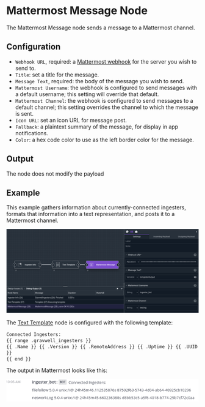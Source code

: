 # Mattermost Message Node

The Mattermost Message node sends a message to a Mattermost channel.

## Configuration

* `Webhook URL`, required: a [Mattermost webhook](https://docs.mattermost.com/developer/webhooks-incoming.html) for the server you wish to send to.
* `Title`: set a title for the message.
* `Message Text`, required: the body of the message you wish to send.
* `Mattermost Username`: the webhook is configured to send messages with a default username; this setting will override that default.
* `Mattermost Channel`: the webhook is configured to send messages to a default channel; this setting overrides the channel to which the message is sent.
* `Icon URL`: set an icon URL for message post.
* `Fallback`: a plaintext summary of the message, for display in app notifications.
* `Color`: a hex code color to use as the left border color for the message.

## Output

The node does not modify the payload

## Example

This example gathers information about currently-connected ingesters, formats that information into a text representation, and posts it to a Mattermost channel.

![](mattermost-example.png)

The [Text Template](template) node is configured with the following template:

```
Connected Ingesters:
{{ range .gravwell_ingesters }}
{{ .Name }} {{ .Version }} {{ .RemoteAddress }} {{ .Uptime }} {{ .UUID }}
{{ end }}
```

The output in Mattermost looks like this:

![](mattermost-output.png)
